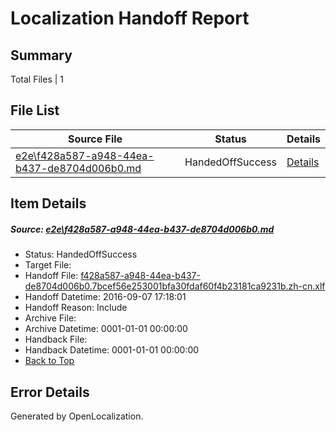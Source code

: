# <a name='report-top'></a> Localization Handoff Report

## Summary
 Total Files | 1

## File List
 Source File | Status | Details 
 ----------- | ------ | ------- 
 [e2e\f428a587-a948-44ea-b437-de8704d006b0.md](https://github.com/OpenLocalizationTestOrg/ol-test0/blob/72565acaeda04a22ead4d3cbe556b119e9726ee0/e2e/f428a587-a948-44ea-b437-de8704d006b0.md) | HandedOffSuccess | [Details](#231ce7c7da71f3f92d484cf6b89b46e6f508494c3)

## Item Details
##### <a name='231ce7c7da71f3f92d484cf6b89b46e6f508494c3'></a> Source: [e2e\f428a587-a948-44ea-b437-de8704d006b0.md](https://github.com/OpenLocalizationTestOrg/ol-test0/blob/72565acaeda04a22ead4d3cbe556b119e9726ee0/e2e/f428a587-a948-44ea-b437-de8704d006b0.md)
* Status: HandedOffSuccess
* Target File: 
* Handoff File: [f428a587-a948-44ea-b437-de8704d006b0.7bcef56e253001bfa30fdaf60f4b23181ca9231b.zh-cn.xlf](https://github.com/OpenLocalizationTestOrg/ol-test0-handoff/blob/7734d41d3dace580aeaee94b3a5b6c1bba87497f/ol-handoff/OpenLocalizationTestOrg/ol-test0-zhcn/ci/ht/f428a587-a948-44ea-b437-de8704d006b0.7bcef56e253001bfa30fdaf60f4b23181ca9231b.zh-cn.xlf)
* Handoff Datetime: 2016-09-07 17:18:01
* Handoff Reason: Include
* Archive File: 
* Archive Datetime: 0001-01-01 00:00:00
* Handback File: 
* Handback Datetime: 0001-01-01 00:00:00
* [Back to Top](#report-top)


## Error Details

Generated by OpenLocalization.
